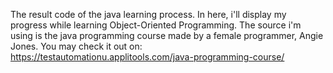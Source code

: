 The result code of the java learning process. In here, i'll display my progress while learning Object-Oriented Programming.
The source i'm using is the java programming course made by a female programmer, Angie Jones. You may check it out on: https://testautomationu.applitools.com/java-programming-course/

